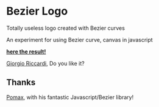 # Bezier Logo
Totally useless logo created with Bezier curves

An experiment for using Bezier curve, canvas in javascript

**[here the result!](http://giorgioriccardi.github.io/bezier-logo)**

[Giorgio Riccardi](https://github.com/giorgioriccardi), Do you like it?

## Thanks
[Pomax](https://github.com/Pomax/bezierjs), with his fantastic Javascript/Bezier library!
